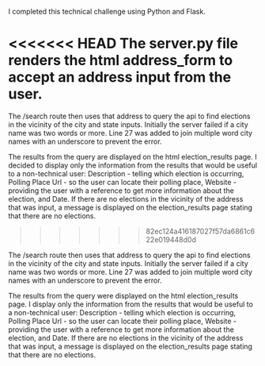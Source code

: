 I completed this technical challenge using Python and Flask. 

<<<<<<< HEAD
The server.py file renders the html address_form to accept an address input from the user. 
=======
The /search route then uses that address to query the api to find elections in the vicinity of the city and state inputs. Initially the server failed if a city name was two words or more. Line 27 was added to join multiple word city names with an underscore to prevent the error. 

The results from the query are displayed on the html election_results page. I decided to display only the information from the results that would be useful to a non-technical user: Description - telling which election is occurring,  Polling Place Url - so the user can locate their polling place, Website - providing the user with a reference to get more information about the election, and Date. If there are no elections in the vicinity of the address that was input, a message is displayed on the election_results page stating that there are no elections.

>>>>>>> 82ec124a416187027f57da6861c622e019448d0d

The /search route then uses that address to query the api to find elections in the vicinity of the city and state inputs. Initially the server failed if a city name was two words or more. Line 27 was added to join multiple word city names with an underscore to prevent the error. 

The results from the query were displayed on the html election_results page. I display only the information from the results that would be useful to a non-technical user: Description - telling which election is occurring,  Polling Place Url - so the user can locate their polling place, Website - providing the user with a reference to get more information about the election, and Date. If there are no elections in the vicinity of the address that was input, a message is displayed on the election_results page stating that there are no elections.

